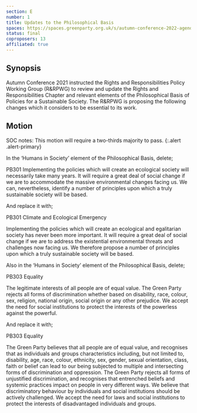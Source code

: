 ```yaml
---
section: E
number: 1
title: Updates to the Philosophical Basis
spaces: https://spaces.greenparty.org.uk/s/autumn-conference-2022-agenda-forum/?contentId=101586
status: final
coproposers: 13
affiliated: true
---
```

## Synopsis
Autumn Conference 2021 instructed the Rights and Responsibilities Policy Working Group (R&RPWG) to review and update the Rights and Responsibilities Chapter and relevant elements of the Philosophical Basis of Policies for a Sustainable Society. The R&RPWG is proposing the following changes which it considers to be essential to its work.

## Motion
SOC notes: This motion will require a two-thirds majority to pass.
{:.alert .alert-primary}

In the ‘Humans in Society’ element of the Philosophical Basis, delete;

PB301 Implementing the policies which will create an ecological society will necessarily take many years. It will require a great deal of social change if we are to accommodate the massive environmental changes facing us. We can, nevertheless, identify a number of principles upon which a truly sustainable society will be based.

And replace it with;

PB301 Climate and Ecological Emergency

Implementing the policies which will create an ecological and egalitarian society has never been more important. It will require a great deal of social change if we are to address the existential environmental threats and challenges now facing us. We therefore propose a number of principles upon which a truly sustainable society will be based.

Also in the ‘Humans in Society’ element of the Philosophical Basis, delete;

PB303 Equality

The legitimate interests of all people are of equal value. The Green Party rejects all forms of discrimination whether based on disability, race, colour, sex, religion, national origin, social origin or any other prejudice. We accept the need for social institutions to protect the interests of the powerless against the powerful.

And replace it with;

PB303 Equality

The Green Party believes that all people are of equal value, and recognises that as individuals and groups characteristics including, but not limited to, disability, age, race, colour, ethnicity, sex, gender, sexual orientation, class, faith or belief can lead to our being subjected to multiple and intersecting forms of discrimination and oppression.  The Green Party rejects all forms of unjustified discrimination, and recognises that entrenched beliefs and systemic practices impact on people in very different ways. We believe that discriminatory behaviour by individuals and social institutions should be actively challenged. We accept the need for laws and social institutions to protect the interests of disadvantaged individuals and groups.
